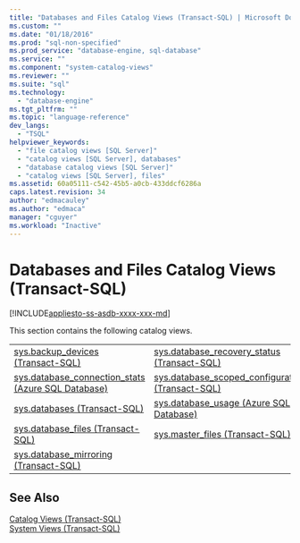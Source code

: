 ```yaml
---
title: "Databases and Files Catalog Views (Transact-SQL) | Microsoft Docs"
ms.custom: ""
ms.date: "01/18/2016"
ms.prod: "sql-non-specified"
ms.prod_service: "database-engine, sql-database"
ms.service: ""
ms.component: "system-catalog-views"
ms.reviewer: ""
ms.suite: "sql"
ms.technology: 
  - "database-engine"
ms.tgt_pltfrm: ""
ms.topic: "language-reference"
dev_langs: 
  - "TSQL"
helpviewer_keywords: 
  - "file catalog views [SQL Server]"
  - "catalog views [SQL Server], databases"
  - "database catalog views [SQL Server]"
  - "catalog views [SQL Server], files"
ms.assetid: 60a05111-c542-45b5-a0cb-433ddcf6286a
caps.latest.revision: 34
author: "edmacauley"
ms.author: "edmaca"
manager: "cguyer"
ms.workload: "Inactive"
---
```

# Databases and Files Catalog Views (Transact-SQL)
[!INCLUDE[appliesto-ss-asdb-xxxx-xxx-md](../../includes/appliesto-ss-asdb-xxxx-xxx-md.md)]

  This section contains the following catalog views.  
  
|||  
|-|-|  
|[sys.backup_devices &#40;Transact-SQL&#41;](../../relational-databases/system-catalog-views/sys-backup-devices-transact-sql.md)|[sys.database_recovery_status &#40;Transact-SQL&#41;](../../relational-databases/system-catalog-views/sys-database-recovery-status-transact-sql.md)|  
|[sys.database_connection_stats &#40;Azure SQL Database&#41;](../../relational-databases/system-catalog-views/sys-database-connection-stats-azure-sql-database.md)|[sys.database_scoped_configurations &#40;Transact-SQL&#41;](../../relational-databases/system-catalog-views/sys-database-scoped-configurations-transact-sql.md)|  
|[sys.databases &#40;Transact-SQL&#41;](../../relational-databases/system-catalog-views/sys-databases-transact-sql.md)|[sys.database_usage &#40;Azure SQL Database&#41;](../../relational-databases/system-catalog-views/sys-database-usage-azure-sql-database.md)|  
|[sys.database_files &#40;Transact-SQL&#41;](../../relational-databases/system-catalog-views/sys-database-files-transact-sql.md)|[sys.master_files &#40;Transact-SQL&#41;](../../relational-databases/system-catalog-views/sys-master-files-transact-sql.md)|  
|[sys.database_mirroring &#40;Transact-SQL&#41;](../../relational-databases/system-catalog-views/sys-database-mirroring-transact-sql.md)||  
  
## See Also  
 [Catalog Views &#40;Transact-SQL&#41;](../../relational-databases/system-catalog-views/catalog-views-transact-sql.md)   
 [System Views &#40;Transact-SQL&#41;](http://msdn.microsoft.com/library/35a6161d-7f43-4e00-bcd3-3091f2015e90)  
  
  
